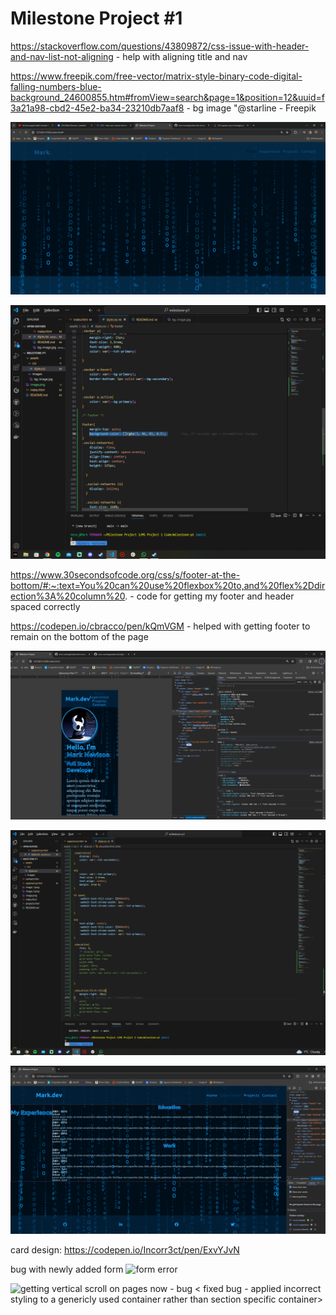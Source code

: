 # Milestone Project #1

https://stackoverflow.com/questions/43809872/css-issue-with-header-and-nav-list-not-aligning - help with aligning title and nav

https://www.freepik.com/free-vector/matrix-style-binary-code-digital-falling-numbers-blue-background_24600855.htm#fromView=search&page=1&position=12&uuid=f3a21a98-cbd2-45e2-ba34-23210db7aaf8 - bg image "@starline - Freepik

![issue with opacity - trying different methods to ensure text still pops but background can remain the same](image.png)

![fixed issue with opacity and text - using rgba and trying to color match original background - new issue arose with the hover effect](image-1.png)

https://www.30secondsofcode.org/css/s/footer-at-the-bottom/#:~:text=You%20can%20use%20flexbox%20to,and%20flex%2Ddirection%3A%20column%20. - code for getting my footer and header spaced correctly

https://codepen.io/cbracco/pen/kQmVGM - helped with getting footer to remain on the bottom of the page

![debugging and testing - playing with the flex display to try and find a good alignment for this screen size](image-2.png)

![debugging and testing best way to get my experince site to work - using either flex or grid](image-3.png)

![see above](image-4.png)

card design: https://codepen.io/Incorr3ct/pen/ExvYJvN

bug with newly added form ![form error](form-bug.png)

![getting vertical scroll on pages now - bug](scroll-bug.png) < fixed bug - applied incorrect styling to a genericly used container rather than section specific container>